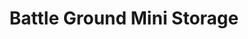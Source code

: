 ---
title: "Battle Ground Mini Storage"
url: /battle-ground/battle-ground-mini-storage/
shop: storage rental
---